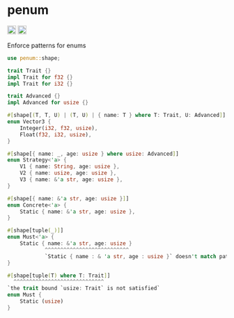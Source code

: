 # penum

[<img alt="github" src="https://img.shields.io/github/languages/code-size/viktorlott/typed?style=flat-square&logo=github" height="20">](https://github.com/viktorlott/penum)
[<img alt="crates.io" src="https://img.shields.io/crates/v/dismantler?style=flat-square&logo=rust" height="20">](https://crates.io/crates/penum)

Enforce patterns for enums

```rust
use penum::shape;

trait Trait {}
impl Trait for f32 {}
impl Trait for i32 {}

trait Advanced {}
impl Advanced for usize {}

#[shape[(T, T, U) | (T, U) | { name: T } where T: Trait, U: Advanced]]
enum Vector3 {
    Integer(i32, f32, usize),
    Float(f32, i32, usize),
}

#[shape[{ name: _, age: usize } where usize: Advanced]]
enum Strategy<'a> {
    V1 { name: String, age: usize },
    V2 { name: usize, age: usize },
    V3 { name: &'a str, age: usize },
}

#[shape[{ name: &'a str, age: usize }]]
enum Concrete<'a> {
    Static { name: &'a str, age: usize },
}
```


```rust
#[shape[tuple(_)]]
enum Must<'a> {
    Static { name: &'a str, age: usize }
            ^^^^^^^^^^^^^^^^^^^^^^^^^^^
            `Static { name : & 'a str, age : usize }` doesn't match pattern `tuple(_)`
}

#[shape[tuple(T) where T: Trait]]
  ^^^^^^^^^^^^^^^^^^^^^^^^^^^^^
`the trait bound `usize: Trait` is not satisfied`
enum Must {
    Static (usize)
}
```